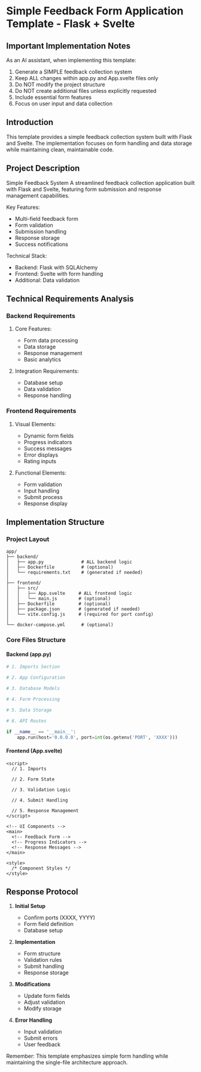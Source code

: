 # Simple Feedback Form Application Template - Flask + Svelte

## Important Implementation Notes

As an AI assistant, when implementing this template:
1. Generate a SIMPLE feedback collection system
2. Keep ALL changes within app.py and App.svelte files only
3. Do NOT modify the project structure
4. Do NOT create additional files unless explicitly requested
5. Include essential form features
6. Focus on user input and data collection

## Introduction

This template provides a simple feedback collection system built with Flask and Svelte. The implementation focuses on form handling and data storage while maintaining clean, maintainable code.

## Project Description

Simple Feedback System
A streamlined feedback collection application built with Flask and Svelte, featuring form submission and response management capabilities.

Key Features:
- Multi-field feedback form
- Form validation
- Submission handling
- Response storage
- Success notifications

Technical Stack:
- Backend: Flask with SQLAlchemy
- Frontend: Svelte with form handling
- Additional: Data validation

## Technical Requirements Analysis

### Backend Requirements
1. Core Features:
   - Form data processing
   - Data storage
   - Response management
   - Basic analytics

2. Integration Requirements:
   - Database setup
   - Data validation
   - Response handling

### Frontend Requirements
1. Visual Elements:
   - Dynamic form fields
   - Progress indicators
   - Success messages
   - Error displays
   - Rating inputs

2. Functional Elements:
   - Form validation
   - Input handling
   - Submit process
   - Response display

## Implementation Structure

### Project Layout
```plaintext
app/
├── backend/
│   ├── app.py              # ALL backend logic
│   ├── Dockerfile          # (optional)
│   └── requirements.txt    # (generated if needed)
│
├── frontend/
│   ├── src/
│   │   ├── App.svelte     # ALL frontend logic
│   │   └── main.js        # (optional)
│   ├── Dockerfile         # (optional)
│   ├── package.json       # (generated if needed)
│   └── vite.config.js     # (required for port config)
│
└── docker-compose.yml      # (optional)
```

### Core Files Structure

#### Backend (app.py)
```python
# 1. Imports Section

# 2. App Configuration

# 3. Database Models

# 4. Form Processing

# 5. Data Storage

# 6. API Routes

if __name__ == '__main__':
    app.run(host='0.0.0.0', port=int(os.getenv('PORT', 'XXXX')))
```

#### Frontend (App.svelte)
```svelte
<script>
  // 1. Imports

  // 2. Form State

  // 3. Validation Logic

  // 4. Submit Handling

  // 5. Response Management
</script>

<!-- UI Components -->
<main>
  <!-- Feedback Form -->
  <!-- Progress Indicators -->
  <!-- Response Messages -->
</main>

<style>
  /* Component Styles */
</style>
```

## Response Protocol

1. **Initial Setup**
   - Confirm ports (XXXX, YYYY)
   - Form field definition
   - Database setup

2. **Implementation**
   - Form structure
   - Validation rules
   - Submit handling
   - Response storage

3. **Modifications**
   - Update form fields
   - Adjust validation
   - Modify storage

4. **Error Handling**
   - Input validation
   - Submit errors
   - User feedback

Remember: This template emphasizes simple form handling while maintaining the single-file architecture approach.